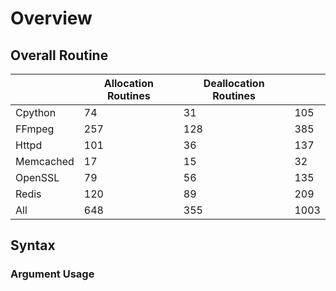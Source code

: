 # Overview

## Overall Routine
|  | Allocation Routines | Deallocation Routines |  |
| --- | --- | --- | --- |
| Cpython | 74 | 31 | 105 |
| FFmpeg | 257 | 128 | 385 |
| Httpd | 101 | 36 | 137 |
| Memcached | 17 | 15 | 32 |
| OpenSSL | 79 | 56 | 135 |
| Redis | 120 | 89 | 209 |
| All | 648 | 355 | 1003 |

## Syntax
### Argument Usage
<table dir="ltr" style="table-layout:fixed;font-size:10pt;font-family:Arial;width:0px;border-collapse:collapse;border:none" cellspacing="0" cellpadding="0" border="0">
  <thead>
    <tr style="height:21px;">
      <th></th>
      <th colspan=3>Allocation</th>
      <th colspan=2>Deallocation</th>
    </tr>
  </thead><colgroup><col width="100"><col width="100"><col width="100"><col width="100"><col width="100"><col width="100"></colgroup>
  <tbody>
    <tr style="height:21px;">
      <td style="border-right:1px solid #000000;border-bottom:1px solid #000000;overflow:hidden;padding:0px 3px 0px 3px;vertical-align:bottom;"></td>
      <td style="border-right:1px solid #000000;border-bottom:1px solid #000000;overflow:hidden;padding:0px 3px 0px 3px;vertical-align:bottom;font-weight:bold;text-align:center;" data-sheets-value="{&quot;1&quot;:2,&quot;2&quot;:&quot;AS&quot;}">AS</td>
      <td style="border-right:1px solid #000000;border-bottom:1px solid #000000;overflow:hidden;padding:0px 3px 0px 3px;vertical-align:bottom;font-weight:bold;text-align:center;" data-sheets-value="{&quot;1&quot;:2,&quot;2&quot;:&quot;IV&quot;}">IV</td>
      <td style="border-right:1px solid #000000;border-bottom:1px solid #000000;overflow:hidden;padding:0px 3px 0px 3px;vertical-align:bottom;font-weight:bold;text-align:center;" data-sheets-value="{&quot;1&quot;:2,&quot;2&quot;:&quot;RD&quot;}">RD</td>
      <td style="border-right:1px solid #000000;border-bottom:1px solid #000000;overflow:hidden;padding:0px 3px 0px 3px;vertical-align:bottom;font-weight:bold;text-align:center;" data-sheets-value="{&quot;1&quot;:2,&quot;2&quot;:&quot;OD&quot;}">OD</td>
      <td style="border-right:1px solid #000000;border-bottom:1px solid #000000;overflow:hidden;padding:0px 3px 0px 3px;vertical-align:bottom;font-weight:bold;text-align:center;" data-sheets-value="{&quot;1&quot;:2,&quot;2&quot;:&quot;RD&quot;}">RD</td>
    </tr>
    <tr style="height:21px;">
      <td style="border-right:1px solid #000000;border-left:1px solid #000000;overflow:hidden;padding:0px 3px 0px 3px;vertical-align:bottom;" data-sheets-value="{&quot;1&quot;:2,&quot;2&quot;:&quot;Cpython&quot;}">Cpython</td>
      <td style="overflow:hidden;padding:0px 3px 0px 3px;vertical-align:bottom;text-align:right;" data-sheets-value="{&quot;1&quot;:3,&quot;3&quot;:37}">37</td>
      <td style="overflow:hidden;padding:0px 3px 0px 3px;vertical-align:bottom;text-align:right;" data-sheets-value="{&quot;1&quot;:3,&quot;3&quot;:44}">44</td>
      <td style="border-right:1px solid #000000;overflow:hidden;padding:0px 3px 0px 3px;vertical-align:bottom;text-align:right;" data-sheets-value="{&quot;1&quot;:3,&quot;3&quot;:19}">19</td>
      <td style="overflow:hidden;padding:0px 3px 0px 3px;vertical-align:bottom;text-align:right;" data-sheets-value="{&quot;1&quot;:3,&quot;3&quot;:6}">6</td>
      <td style="border-right:1px solid #000000;overflow:hidden;padding:0px 3px 0px 3px;vertical-align:bottom;text-align:right;" data-sheets-value="{&quot;1&quot;:3,&quot;3&quot;:30}">30</td>
    </tr>
    <tr style="height:21px;">
      <td style="border-right:1px solid #000000;border-left:1px solid #000000;overflow:hidden;padding:0px 3px 0px 3px;vertical-align:bottom;" data-sheets-value="{&quot;1&quot;:2,&quot;2&quot;:&quot;FFmpeg&quot;}">FFmpeg</td>
      <td style="overflow:hidden;padding:0px 3px 0px 3px;vertical-align:bottom;text-align:right;" data-sheets-value="{&quot;1&quot;:3,&quot;3&quot;:58}">58</td>
      <td style="overflow:hidden;padding:0px 3px 0px 3px;vertical-align:bottom;text-align:right;" data-sheets-value="{&quot;1&quot;:3,&quot;3&quot;:133}">133</td>
      <td style="border-right:1px solid #000000;overflow:hidden;padding:0px 3px 0px 3px;vertical-align:bottom;text-align:right;" data-sheets-value="{&quot;1&quot;:3,&quot;3&quot;:106}">106</td>
      <td style="overflow:hidden;padding:0px 3px 0px 3px;vertical-align:bottom;text-align:right;" data-sheets-value="{&quot;1&quot;:3,&quot;3&quot;:33}">33</td>
      <td style="border-right:1px solid #000000;overflow:hidden;padding:0px 3px 0px 3px;vertical-align:bottom;text-align:right;" data-sheets-value="{&quot;1&quot;:3,&quot;3&quot;:109}">109</td>
    </tr>
    <tr style="height:21px;">
      <td style="border-right:1px solid #000000;border-left:1px solid #000000;overflow:hidden;padding:0px 3px 0px 3px;vertical-align:bottom;" data-sheets-value="{&quot;1&quot;:2,&quot;2&quot;:&quot;Httpd&quot;}">Httpd</td>
      <td style="overflow:hidden;padding:0px 3px 0px 3px;vertical-align:bottom;text-align:right;" data-sheets-value="{&quot;1&quot;:3,&quot;3&quot;:19}">19</td>
      <td style="overflow:hidden;padding:0px 3px 0px 3px;vertical-align:bottom;text-align:right;" data-sheets-value="{&quot;1&quot;:3,&quot;3&quot;:68}">68</td>
      <td style="border-right:1px solid #000000;overflow:hidden;padding:0px 3px 0px 3px;vertical-align:bottom;text-align:right;" data-sheets-value="{&quot;1&quot;:3,&quot;3&quot;:94}">94</td>
      <td style="overflow:hidden;padding:0px 3px 0px 3px;vertical-align:bottom;text-align:right;" data-sheets-value="{&quot;1&quot;:3,&quot;3&quot;:18}">18</td>
      <td style="border-right:1px solid #000000;overflow:hidden;padding:0px 3px 0px 3px;vertical-align:bottom;text-align:right;" data-sheets-value="{&quot;1&quot;:3,&quot;3&quot;:24}">24</td>
    </tr>
    <tr style="height:21px;">
      <td style="border-right:1px solid #000000;border-left:1px solid #000000;overflow:hidden;padding:0px 3px 0px 3px;vertical-align:bottom;" data-sheets-value="{&quot;1&quot;:2,&quot;2&quot;:&quot;Memcached&quot;}">Memcached</td>
      <td style="overflow:hidden;padding:0px 3px 0px 3px;vertical-align:bottom;text-align:right;" data-sheets-value="{&quot;1&quot;:3,&quot;3&quot;:6}">6</td>
      <td style="overflow:hidden;padding:0px 3px 0px 3px;vertical-align:bottom;text-align:right;" data-sheets-value="{&quot;1&quot;:3,&quot;3&quot;:7}">7</td>
      <td style="border-right:1px solid #000000;overflow:hidden;padding:0px 3px 0px 3px;vertical-align:bottom;text-align:right;" data-sheets-value="{&quot;1&quot;:3,&quot;3&quot;:7}">7</td>
      <td style="overflow:hidden;padding:0px 3px 0px 3px;vertical-align:bottom;text-align:right;" data-sheets-value="{&quot;1&quot;:3,&quot;3&quot;:7}">7</td>
      <td style="border-right:1px solid #000000;overflow:hidden;padding:0px 3px 0px 3px;vertical-align:bottom;text-align:right;" data-sheets-value="{&quot;1&quot;:3,&quot;3&quot;:14}">14</td>
    </tr>
    <tr style="height:21px;">
      <td style="border-right:1px solid #000000;border-left:1px solid #000000;overflow:hidden;padding:0px 3px 0px 3px;vertical-align:bottom;" data-sheets-value="{&quot;1&quot;:2,&quot;2&quot;:&quot;OpenSSL&quot;}">OpenSSL</td>
      <td style="overflow:hidden;padding:0px 3px 0px 3px;vertical-align:bottom;text-align:right;" data-sheets-value="{&quot;1&quot;:3,&quot;3&quot;:13}">13</td>
      <td style="overflow:hidden;padding:0px 3px 0px 3px;vertical-align:bottom;text-align:right;" data-sheets-value="{&quot;1&quot;:3,&quot;3&quot;:51}">51</td>
      <td style="border-right:1px solid #000000;overflow:hidden;padding:0px 3px 0px 3px;vertical-align:bottom;text-align:right;" data-sheets-value="{&quot;1&quot;:3,&quot;3&quot;:13}">13</td>
      <td style="overflow:hidden;padding:0px 3px 0px 3px;vertical-align:bottom;text-align:right;" data-sheets-value="{&quot;1&quot;:3,&quot;3&quot;:14}">14</td>
      <td style="border-right:1px solid #000000;overflow:hidden;padding:0px 3px 0px 3px;vertical-align:bottom;text-align:right;" data-sheets-value="{&quot;1&quot;:3,&quot;3&quot;:51}">51</td>
    </tr>
    <tr style="height:21px;">
      <td style="border-right:1px solid #000000;border-left:1px solid #000000;overflow:hidden;padding:0px 3px 0px 3px;vertical-align:bottom;" data-sheets-value="{&quot;1&quot;:2,&quot;2&quot;:&quot;Redis&quot;}">Redis</td>
      <td style="overflow:hidden;padding:0px 3px 0px 3px;vertical-align:bottom;text-align:right;" data-sheets-value="{&quot;1&quot;:3,&quot;3&quot;:32}">32</td>
      <td style="overflow:hidden;padding:0px 3px 0px 3px;vertical-align:bottom;text-align:right;" data-sheets-value="{&quot;1&quot;:3,&quot;3&quot;:81}">81</td>
      <td style="border-right:1px solid #000000;overflow:hidden;padding:0px 3px 0px 3px;vertical-align:bottom;text-align:right;" data-sheets-value="{&quot;1&quot;:3,&quot;3&quot;:35}">35</td>
      <td style="overflow:hidden;padding:0px 3px 0px 3px;vertical-align:bottom;text-align:right;" data-sheets-value="{&quot;1&quot;:3,&quot;3&quot;:41}">41</td>
      <td style="border-right:1px solid #000000;overflow:hidden;padding:0px 3px 0px 3px;vertical-align:bottom;text-align:right;" data-sheets-value="{&quot;1&quot;:3,&quot;3&quot;:52}">52</td>
    </tr>
    <tr style="height:21px;">
      <td style="border-right:1px solid #000000;border-bottom:1px solid #000000;border-left:1px solid #000000;overflow:hidden;padding:0px 3px 0px 3px;vertical-align:bottom;" data-sheets-value="{&quot;1&quot;:2,&quot;2&quot;:&quot;All&quot;}">All</td>
      <td style="border-bottom:1px solid #000000;overflow:hidden;padding:0px 3px 0px 3px;vertical-align:bottom;text-align:right;" data-sheets-value="{&quot;1&quot;:3,&quot;3&quot;:165}" data-sheets-formula="=SUM(R[-6]C[0]:R[-1]C[0])">165</td>
      <td style="border-bottom:1px solid #000000;overflow:hidden;padding:0px 3px 0px 3px;vertical-align:bottom;text-align:right;" data-sheets-value="{&quot;1&quot;:3,&quot;3&quot;:384}" data-sheets-formula="=SUM(R[-6]C[0]:R[-1]C[0])">384</td>
      <td style="border-right:1px solid #000000;border-bottom:1px solid #000000;overflow:hidden;padding:0px 3px 0px 3px;vertical-align:bottom;text-align:right;" data-sheets-value="{&quot;1&quot;:3,&quot;3&quot;:274}" data-sheets-formula="=SUM(R[-6]C[0]:R[-1]C[0])">274</td>
      <td style="border-bottom:1px solid #000000;overflow:hidden;padding:0px 3px 0px 3px;vertical-align:bottom;text-align:right;" data-sheets-value="{&quot;1&quot;:3,&quot;3&quot;:119}" data-sheets-formula="=SUM(R[-6]C[0]:R[-1]C[0])">119</td>
      <td style="border-right:1px solid #000000;border-bottom:1px solid #000000;overflow:hidden;padding:0px 3px 0px 3px;vertical-align:bottom;text-align:right;" data-sheets-value="{&quot;1&quot;:3,&quot;3&quot;:280}" data-sheets-formula="=SUM(R[-6]C[0]:R[-1]C[0])">280</td>
    </tr>
  </tbody>
</table>
